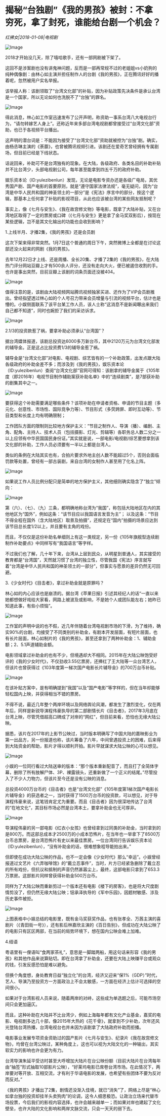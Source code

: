 # 揭秘“台独剧”《我的男孩》被封：不拿穷死，拿了封死，谁能给台剧一个机会？

*红拂女|2018-01-08|电视剧*

![Image](http://static.ylzbl.com/uploads/ueditor/php/upload/image/20180109/1515482735165537.jpeg)

2018才开始没几天，除了嘻哈歌手，还有一部网剧被下架了。

这回不是涉案剧也没有讲鬼神问题，反而是一部再常规不过的老姐姐vs小奶狗的纯种偶像剧：由林心如主演并担任制作人的台剧《我的男孩》，正在腾讯好好的播着呢，忽然被用户实名举报。

该举报人称：该剧领取了“台湾文化部”的补贴，因为补贴政策先决条件是承认台湾是一个国家，所以无论如何也洗脱不了“台独”的罪名。

![Image](http://p2.pstatp.com/large/568b000061da8e742d81)

得此消息，林心如工作室迅速发布了公开声明，称资助一事系台湾八大电视台行为，“请勿转嫁艺人身上”。还称近年来多部台湾电视剧都曾接受过“台湾文化部”资助，也已于各视频平台播出。

这声明的潜台词是：不能因为接受了“台湾文化部”资助就被控为“台独”剧。确实，由杨丞琳主演的《荼蘼》，也曾被腾讯视频引进。该剧还在爱奇艺曾经拥有专属剧场，但目前已经是下线状态。

话说回来，补助可不是台湾独有的现象。在大陆，各级政府、各类名目的补助补贴并不比台湾少，头部电视剧公司，每年甚至能拿到四五千万的政府补助。

娱乐资本论（ID:yulezibenlun）发现，无论是电影专资办还是各级广电局，其优秀国产剧、国产电影的首要原则，就是“遵守国家法律法规”，毫无疑问，因为“台湾是中华人民共和国的神圣领土的一部分”是《宪法》序言中的部分，按这个逻辑，那基本上任何拿了补贴的影视项目，从此也应该被台湾的某些网友抵制呢？

事实上，像《七月与安生》、《我在故宫修文物》等电影，既拿了大陆补贴，又在台湾地区取得了一定的票房或口碑（《七月与安生》更是拿了金马奖双影后），按现在某些逻辑，岂不是其文化输出的功能也会收到影响？

1.上线半月、才播2集，《我的男孩》还是会员剧

这次下架来得非常突然。1月7日这个普通的周日下午，突然微博上全都是在讨论这部还没火起来的网剧《我的男孩》。

去年12月22日才上线、还是周播、全长20集、才播了2集的《我的男孩》，在大陆热门评分网站豆瓣上才有500余人评分，还没有走向大火，便已被遏住收割的手。也许是事出突然，目前豆瓣上该剧的词条页面还没被404。

![Image](http://p2.pstatp.com/large/568700045964a21a8a20)

值得注意的是，该剧由大陆视频网站腾讯视频独家买进、还作为了VIP会员剧推出。曾经指望透过林心如的个人号召力带来会员增量与引流的视频平台，估计也是懵的。小娱侧面联系了该平台某工作人员，该人士称“这消息不是新闻曝出来我们自己都不知道”，同时也婉拒了我们的采访诉求。

![Image](http://p3.pstatp.com/large/568700045963cbe6e2d2)

2.1/3的投资款惹了祸，要拿补助必须承认“台湾国”？

据台湾媒体报道，该剧总投资达6000多万新台币，其中2120万元为台湾文化部发的辅导金。正是这占比投资费1/3的辅导金惹了祸。

辅导金是“台湾文化部”对电影、电视剧、综艺皆有的一个补助政策，出发点跟大陆各级政府的补助金差不多；而涉及到《我的男孩》，娱乐资本论（ID:yulezibenlun）查阅“台湾文化部”官网可得知：该剧拿的辅导金属于《105年度（即2016年）电视节目制作辅助案获补助名单》中的“连续剧类”，是7部获补助的剧集其中之一。

![Image](http://p2.pstatp.com/large/56880000cecadfe0a66b)

要获得这个补助需要满足哪些条件？该项补助在申请者资格、申请的节目主题（多元化、创意性、市场性、国际竞争力等）、节目形式（多荧跨屏、即时互动等）、节目类型和长度上均有明确限制；

工作团队方面的限制则比较地方保护主义：“节目之制作人、导演（播）、编剧、主角、配角、主持人、技术人员（包括摄影、灯光、剪辑等）各职务总人数二分之一以上应领有中华民国国民身份证。”其实就是说，一部电影/电视剧/综艺要想拿到该文化部的补助，工作人员必须要有一半以上都是台湾人。

类似的条例在大陆其实也有，合拍片要求外地主创人数不能超过5个，否则会面临罚款等处置，曾经有一部古装剧，来自台湾的女制作人甚至用了化名上阵。

![Image](http://p1.pstatp.com/large/56890001162038b28d07)

如果说工作人员比例分配只是简单的地方保护主义，其他细则确实隐含了“独立”倾向：

![Image](http://p2.pstatp.com/large/56890001162195e5b5e3)

第（六）、（七）、（九）三条，都明确地称台湾为“我国”，称包括大陆地区在内的其他地区为“国外”，例如这条：“该节目应以我国语言发音为主”； 以及这条：“节目不得全程在国外（含大陆地区）取景及拍摄”，还规定在“国内”拍摄的场景应达到该节目总长度1/2以上，并且要有主角的戏份。

而且，不仅仅是这份补助名单细则上有这一类规定，另一份《105年旗舰型连续剧制作补助要点》中同样写有“我国语言”等字样。

不过我们也了解，几十年下来，台湾从上层到民众，从明星到普通人，其实接受的教育都是“台湾国”，天然就习惯了台湾的独立性，尽管我国《宪法》序言就写着“台湾是中华人民共和国的神圣领土的一部分”，但事实与愿景的差异仍然无可回避。

3.《少女时代》《目击者》，拿过补助金就是原罪吗？

林心如的内心应该也是崩溃的。据台湾《苹果日报》引述其经纪人的话“一直以来她都想做好戏给大家看，网路上被波及或影响，不是她个人或团队能左右；她昨已知道此事，有些小烦恼”。

![Image](http://p2.pstatp.com/large/568a0000fd6dedb80d68)

工作室的声明中说的也不假，近几年伴随着台湾电视剧市场的下滑，为了维持，确实90%的台剧，均接受了不同类别的补助金，有剧本开发层面，有短片层面，也有长片层面，林心如制片的《我的男孩》，甚至还拿到了两种补助金：1、辅助金额；2、5.1声道辅助金额。

电影领域拿过补助金的也有不少，但境遇却大不相同。2015年在大陆公映饱受好评的《我的少女时代》，不仅劲收3.55亿票房，还捧红了王大陆等一众台湾艺人，但该片也曾获得过《103年度第一梯次国产电影长片辅导金》的700万台币补贴。

![Image](http://p2.pstatp.com/large/568a0000fd6b9745b599)

在该补贴方案中，是有明确提到“我国”以及“国产电影”等字样的，但在当年却能够轻松国内上映，并获得相当不错的票房。

不得不说，最近几年整个两岸环境以及网络舆论风潮，都发生了激烈变化，仅在两年后，同样是新锐导演程伟豪执导的第二部剧情长片《目击者》，2017年3月底在台湾上映，尽管凭借超高口碑成了对岸的“网红”，但目前来看，恐怕也无缘大陆公映。

据悉，该片在2017年的上影节公映过，当时版本明确写了中国大陆的嘉映影业为第一出品方，另一份报道也称，该片筹备了六年，中间曾遇投资上的困难，后来得到大陆资金的帮助，影片才得以顺利开拍。影片早就谋求大陆公映的心可以想见。

![Image](http://p1.pstatp.com/large/56880000ced18afcdca5)

小娱的一位同行看过大陆送审的版本：“那个版本重新配音了，而且打了全简体字幕，删除了所有肢解尸体、3P、裸露镜头，还重新做了一个正义的结尾。”尽管投入了不少人力物力，但该片至今还是没有公映的消息。

总投资4000万台币的《目击者》也是“台湾文化部”《105年度第1梯次国产电影长片辅导金》的获选者之一，当时获得了1500万台币的投资款，可以想见，对于导演程伟豪来说，这笔钱肯定尤为重要。而且《目击者》因为很深地传达了台湾的“在地文化”，其目标市场必然是台湾本土，要拿补助金也无可厚非。

![Image](http://p2.pstatp.com/large/56860004fd860c4ed38b)

导演程伟豪的另一部电影《红衣小女孩》也曾经拿到过同类的补助金，当时拿到的是800万。而这部总成本才2500万的小成本恐怖片，在当年也一举拿下了8500万台币总票房，是台湾恐怖片有史以来最佳票房。一位台湾同行告诉娱乐资本论（ID:yulezibenlun），“没有补助金的话，很难想象程导能拍出来。”

但即使在成功大陆公映的作品，也不一定会像《少女时代》那么“幸运”。小娱曾经报道过文艺片《六弄咖啡馆》的“戴立忍事件”，当时，片方已经紧急删除了戴立忍的所有戏份，但抗议和抵制的声音仍然甚嚣尘上，最终，这部电影只拿到了653.3万票房。这部影片同样曾获得补助金500万台币。

同样为了大陆公映而重新剪过一个版本还有电影《楼下的房客》，也是将大尺度剧情剪没了，但仍然无缘大陆公映；钮承泽执导的《军中乐园》，因题材敏感、涉及历史事件被拒。

![Image](http://p3.pstatp.com/large/56880000cecebf32dace)

上图表格中小娱总结的电影里，既有金马奖获奖作品，也有张孝全、万茜主演的喜剧片（《青田街一号》），还有影后林嘉欣主演的《百日告别》，但成功在大陆公映了的电影只有区区两部，在当前的局势环境下，想在国内公映会难上加难。

4.结语

粤语里有一俚语叫“食两家茶礼”，意思是一脚踏两船，用这句话来形容《我的男孩》和其他作品来说算贴切。即在台湾拿了补助金，还要在大陆上映赚平台或观众的钱，引发反感恐怕是难以避免。

但换个角度想，身处教育日益“独立化”的台湾，经济又迎来“保1%（GDP）”时代，艺人、导演乃至投资方一方面政治上不会太敏感，一方面在经济上估计可选择的空间很小。

如果对于台湾影视人员来说，随着两岸的对峙，这些成为单选题之后，可能市场空间只会更加逼仄。

而且，这种补助在大陆并不比台湾少，例如上海每年都有文化产业基金，嘉奖的电影、电视剧多达几十部，像2015年大热的《花千骨》，就拿到不少补助，次年还风光登陆台湾热播，台湾电视台也并未因为该剧拿了大陆政府补助而拒播。

电影事业发展专项资金资助过的国产影片《七月与安生》、纪录片《我在故宫修文物》，均曾在台湾公映过，某种角度上，这也可以视为大陆文化的一种输出，其实软实力的影响也许会更为有力。

台湾导演朱延平受访时甚至大呼增加大陆片在台公映份额（目前大陆片在台湾每年由“抽签”形式抽取10部影片公映），“好莱坞电影已席卷台湾市场。在此情况下，两岸要对等开放、互相交流，才有利于华语电影的发展，也希望有些团体不要为反对而反对。”

《我的男孩》才播出了2集，剧情还没渐入佳境，就已“消失”了，网络上尽是“林心如拿台独的投资却挂羊头卖狗肉”的论调，这令人细思极恐。让政治立场来代替市场投票，今后我们的影视内容选择，也许会越来越单一；而如果对岸也建起了文化壁垒，也许大陆的文化影响和两岸文脉交流，只会一天天的弱下去。

